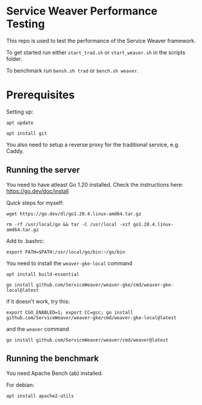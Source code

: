 # Service Weaver Performance Testing

This repo is used to test the performance of the Service Weaver framework.

To get started run either `start_trad.sh` or `start_weaver.sh` in the scripts folder.

To benchmark run `bensh.sh trad` or `bench.sh weaver`.

# Prerequisites

Setting up:

```shell
apt update
```

```shell
apt install git
```

You also need to setup a reverse proxy for the traditional service, e.g. Caddy.

## Running the server

You need to have atleast Go 1.20 installed.
Check the instructions here: https://go.dev/doc/install

Quick steps for myself:

```shell
wget https://go.dev/dl/go1.20.4.linux-amd64.tar.gz
```

```shell
rm -rf /usr/local/go && tar -C /usr/local -xzf go1.20.4.linux-amd64.tar.gz
```

Add to .bashrc:

```shell
export PATH=$PATH:/usr/local/go/bin:~/go/bin
```

You need to install the `weaver-gke-local` command

```shell
apt install build-essential
```

```shell
go install github.com/ServiceWeaver/weaver-gke/cmd/weaver-gke-local@latest
```

if it doesn't work, try this:

```shell
export CGO_ENABLED=1; export CC=gcc; go install github.com/ServiceWeaver/weaver-gke/cmd/weaver-gke-local@latest
```

and the `weaver` command

```shell
go install github.com/ServiceWeaver/weaver/cmd/weaver@latest
```

## Running the benchmark

You need Apache Bench (ab) installed.

For debian:

```shell
apt install apache2-utils
```
